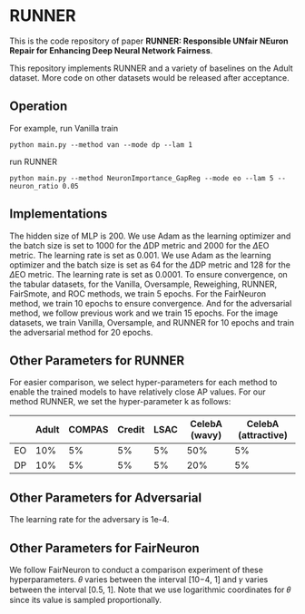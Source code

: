# RUNNER
This is the code repository of paper **RUNNER: Responsible UNfair NEuron Repair for Enhancing Deep Neural Network Fairness**.

This repository implements RUNNER and a variety of baselines on the Adult dataset. More code on other datasets would be released after acceptance.

## Operation
For example, run Vanilla train

```
python main.py --method van --mode dp --lam 1
```

run RUNNER

```
python main.py --method NeuronImportance_GapReg --mode eo --lam 5 --neuron_ratio 0.05
```

## Implementations
The hidden size of MLP is 200. We use Adam as the learning optimizer and the batch size is set to 1000 for the $\Delta$DP metric and 2000 for the $\Delta$EO metric. The learning rate is set as 0.001. We use Adam as the learning optimizer and the batch size is set as 64 for the $\Delta$DP metric and 128 for the $\Delta$EO metric. The learning rate is set as 0.0001.
To ensure convergence, on the tabular datasets, for the Vanilla, Oversample, Reweighing, RUNNER, FairSmote, and ROC methods, we train 5 epochs. For the FairNeuron method, we train 10 epochs to ensure convergence. And for the adversarial method, we follow previous work and we train 15 epochs. For the image datasets, we train Vanilla, Oversample, and RUNNER for 10 epochs and train the adversarial method for 20 epochs.

## Other Parameters for RUNNER
For easier comparison, we select hyper-parameters for each method to enable the trained models to have relatively close AP values. For our method RUNNER, we set the hyper-parameter k as follows:

|      | Adult | COMPAS | Credit | LSAC | CelebA (wavy) | CelebA (attractive) |
| ---- | ----- | ------ | ------ | ---- | ------------- | ------------------- |
| EO   | 10%   | 5%     | 5%     | 5%   | 50%           | 5%                  |
| DP   | 10%   | 5%     | 5%     | 5%   | 20%           | 5%                  |

## Other Parameters for Adversarial
The learning rate for the adversary is 1e-4.

## Other Parameters for FairNeuron
We follow FairNeuron to conduct a comparison experiment of these hyperparameters. 𝜃 varies between the interval [10−4, 1] and 𝛾 varies between the interval [0.5, 1]. Note that we use logarithmic coordinates for 𝜃 since its value is sampled proportionally.

